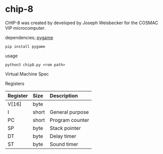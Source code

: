 # chip-8


CHIP-8 was created by developed by Joseph Weisbecker for the COSMAC VIP microcomputer.

dependencies; [pygame](https://pypi.org/project/pygame/)
```console
pip install pygame
```

usage
```console
python3 chip8.py <rom path>
```

Virtual Machine Spec

Registers

|Register| Size|Description|
|:-------|:-------|:-------|
|V[16]	|byte|	|General purpose|
|I	|short	|General purpose|
|PC	|short	|Program counter|
|SP	|byte	|Stack pointer|
|DT	|byte	|Delay timer|
|ST	|byte	|Sound timer|
